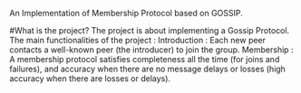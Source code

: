 An Implementation of Membership Protocol based on GOSSIP.

#What is the project?
The project is about implementing a Gossip Protocol.
The main functionalities of the project :
Introduction : Each new peer contacts a well-known peer (the introducer) to join the group.
Membership : A membership protocol satisfies completeness all the time (for joins and failures), and accuracy when there are no message delays or losses (high accuracy when there are losses or delays).
